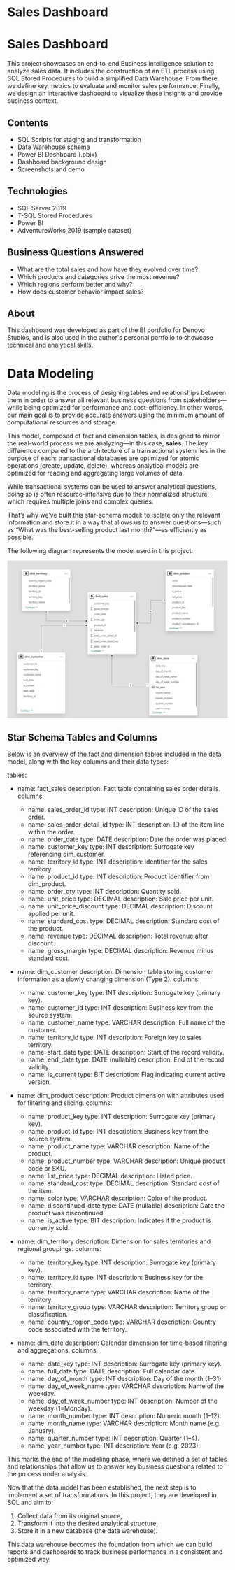 # Sales Dashboard

# Sales Dashboard

This project showcases an end-to-end Business Intelligence solution to analyze sales data. It includes the construction of an ETL process using SQL Stored Procedures to build a simplified Data Warehouse. From there, we define key metrics to evaluate and monitor sales performance. Finally, we design an interactive dashboard to visualize these insights and provide business context.

## Contents

- SQL Scripts for staging and transformation
- Data Warehouse schema
- Power BI Dashboard (.pbix)
- Dashboard background design
- Screenshots and demo

## Technologies

- SQL Server 2019
- T-SQL Stored Procedures
- Power BI
- AdventureWorks 2019 (sample dataset)

## Business Questions Answered

- What are the total sales and how have they evolved over time?
- Which products and categories drive the most revenue?
- Which regions perform better and why?
- How does customer behavior impact sales?

## About

This dashboard was developed as part of the BI portfolio for Denovo Studios, and is also used in the author's personal portfolio to showcase technical and analytical skills.

# Data Modeling

Data modeling is the process of designing tables and relationships between them in order to answer all relevant business questions from stakeholders—while being optimized for performance and cost-efficiency.
In other words, our main goal is to provide accurate answers using the minimum amount of computational resources and storage.

This model, composed of fact and dimension tables, is designed to mirror the real-world process we are analyzing—in this case, **sales**.
The key difference compared to the architecture of a transactional system lies in the purpose of each: transactional databases are optimized for atomic operations (create, update, delete), whereas analytical models are optimized for reading and aggregating large volumes of data.

While transactional systems can be used to answer analytical questions, doing so is often resource-intensive due to their normalized structure, which requires multiple joins and complex queries.

That’s why we’ve built this star-schema model: to isolate only the relevant information and store it in a way that allows us to answer questions—such as “What was the best-selling product last month?”—as efficiently as possible.

The following diagram represents the model used in this project:

![star schema](data_model.png)

## Star Schema Tables and Columns

Below is an overview of the fact and dimension tables included in the data model, along with the key columns and their data types:

tables:
  - name: fact_sales
    description: Fact table containing sales order details.
    columns:
      - name: sales_order_id
        type: INT
        description: Unique ID of the sales order.
      - name: sales_order_detail_id
        type: INT
        description: ID of the item line within the order.
      - name: order_date
        type: DATE
        description: Date the order was placed.
      - name: customer_key
        type: INT
        description: Surrogate key referencing dim_customer.
      - name: territory_id
        type: INT
        description: Identifier for the sales territory.
      - name: product_id
        type: INT
        description: Product identifier from dim_product.
      - name: order_qty
        type: INT
        description: Quantity sold.
      - name: unit_price
        type: DECIMAL
        description: Sale price per unit.
      - name: unit_price_discount
        type: DECIMAL
        description: Discount applied per unit.
      - name: standard_cost
        type: DECIMAL
        description: Standard cost of the product.
      - name: revenue
        type: DECIMAL
        description: Total revenue after discount.
      - name: gross_margin
        type: DECIMAL
        description: Revenue minus standard cost.

  - name: dim_customer
    description: Dimension table storing customer information as a slowly changing dimension (Type 2).
    columns:
      - name: customer_key
        type: INT
        description: Surrogate key (primary key).
      - name: customer_id
        type: INT
        description: Business key from the source system.
      - name: customer_name
        type: VARCHAR
        description: Full name of the customer.
      - name: territory_id
        type: INT
        description: Foreign key to sales territory.
      - name: start_date
        type: DATE
        description: Start of the record validity.
      - name: end_date
        type: DATE (nullable)
        description: End of the record validity.
      - name: is_current
        type: BIT
        description: Flag indicating current active version.

  - name: dim_product
    description: Product dimension with attributes used for filtering and slicing.
    columns:
      - name: product_key
        type: INT
        description: Surrogate key (primary key).
      - name: product_id
        type: INT
        description: Business key from the source system.
      - name: product_name
        type: VARCHAR
        description: Name of the product.
      - name: product_number
        type: VARCHAR
        description: Unique product code or SKU.
      - name: list_price
        type: DECIMAL
        description: Listed price.
      - name: standard_cost
        type: DECIMAL
        description: Standard cost of the item.
      - name: color
        type: VARCHAR
        description: Color of the product.
      - name: discontinued_date
        type: DATE (nullable)
        description: Date the product was discontinued.
      - name: is_active
        type: BIT
        description: Indicates if the product is currently sold.

  - name: dim_territory
    description: Dimension for sales territories and regional groupings.
    columns:
      - name: territory_key
        type: INT
        description: Surrogate key (primary key).
      - name: territory_id
        type: INT
        description: Business key for the territory.
      - name: territory_name
        type: VARCHAR
        description: Name of the territory.
      - name: territory_group
        type: VARCHAR
        description: Territory group or classification.
      - name: country_region_code
        type: VARCHAR
        description: Country code associated with the territory.

  - name: dim_date
    description: Calendar dimension for time-based filtering and aggregations.
    columns:
      - name: date_key
        type: INT
        description: Surrogate key (primary key).
      - name: full_date
        type: DATE
        description: Full calendar date.
      - name: day_of_month
        type: INT
        description: Day of the month (1–31).
      - name: day_of_week_name
        type: VARCHAR
        description: Name of the weekday.
      - name: day_of_week_number
        type: INT
        description: Number of the weekday (1=Monday).
      - name: month_number
        type: INT
        description: Numeric month (1–12).
      - name: month_name
        type: VARCHAR
        description: Month name (e.g. January).
      - name: quarter_number
        type: INT
        description: Quarter (1–4).
      - name: year_number
        type: INT
        description: Year (e.g. 2023).

This marks the end of the modeling phase, where we defined a set of tables and relationships that allow us to answer key business questions related to the process under analysis.

Now that the data model has been established, the next step is to implement a set of transformations. In this project, they are developed in SQL and aim to:

1. Collect data from its original source,
2. Transform it into the desired analytical structure,
3. Store it in a new database (the data warehouse).

This data warehouse becomes the foundation from which we can build reports and dashboards to track business performance in a consistent and optimized way.
